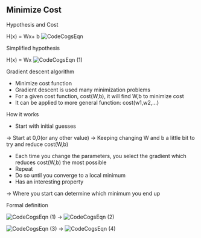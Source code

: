 ## Minimize Cost

Hypothesis and Cost

H(x) = Wx+ b
![CodeCogsEqn](https://user-images.githubusercontent.com/62995632/93712521-5bf78800-fb91-11ea-8897-2533e31787c4.gif)


Simplified hypothesis

H(x) = Wx
![CodeCogsEqn (1)](https://user-images.githubusercontent.com/62995632/93718554-27e38d80-fbb8-11ea-8bb2-b2e05e19d00b.gif)


Gradient descent algorithm
- Minimize cost function
- Gradient descent is used many minimization problems
- For a given cost function, cost(W,b), it will find W,b to minimize cost
- It can be applied to more general function: cost(w1,w2,...)

How it works
- Start with initial guesses

-> Start at 0,0(or any other value)
-> Keeping changing W and b a little bit to try and reduce cost(W,b)

- Each time you change the parameters, you select the gradient which reduces cost(W,b) the most possible
- Repeat
- Do so until you converge to a local minimum
- Has an interesting property

-> Where you start can determine which minimum you end up

Formal definition

![CodeCogsEqn (1)](https://user-images.githubusercontent.com/62995632/93718554-27e38d80-fbb8-11ea-8bb2-b2e05e19d00b.gif)
-> ![CodeCogsEqn (2)](https://user-images.githubusercontent.com/62995632/93718904-17ccad80-fbba-11ea-9170-d3bd28f3a5c4.gif)

![CodeCogsEqn (3)](https://user-images.githubusercontent.com/62995632/93718981-9de8f400-fbba-11ea-8c89-c2af5eaa2420.gif)
-> ![CodeCogsEqn (4)](https://user-images.githubusercontent.com/62995632/93719055-22d40d80-fbbb-11ea-8637-aab83e66f35f.gif)
